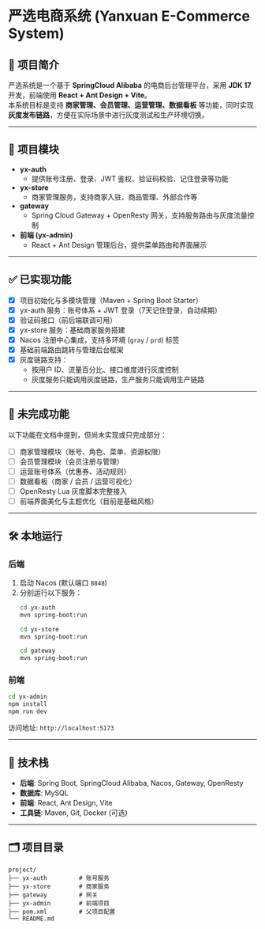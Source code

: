 # 严选电商系统 (Yanxuan E-Commerce System)

## 📖 项目简介
严选系统是一个基于 **SpringCloud Alibaba** 的电商后台管理平台，采用 **JDK 17** 开发，前端使用 **React + Ant Design + Vite**。  
本系统目标是支持 **商家管理、会员管理、运营管理、数据看板** 等功能，同时实现 **灰度发布链路**，方便在实际场景中进行灰度测试和生产环境切换。

---

## 📂 项目模块
- **yx-auth**  
  - 提供账号注册、登录、JWT 鉴权、验证码校验、记住登录等功能
- **yx-store**  
  - 商家管理服务，支持商家入驻、商品管理、外部合作等
- **gateway**  
  - Spring Cloud Gateway + OpenResty 网关，支持服务路由与灰度流量控制
- **前端 (yx-admin)**  
  - React + Ant Design 管理后台，提供菜单路由和界面展示

---

## ✅ 已实现功能
- [x] 项目初始化与多模块管理（Maven + Spring Boot Starter）
- [x] yx-auth 服务：账号体系 + JWT 登录（7天记住登录，自动续期）
- [x] 验证码接口（前后端联调可用）
- [x] yx-store 服务：基础商家服务搭建
- [x] Nacos 注册中心集成，支持多环境 (`gray` / `prd`) 标签
- [x] 基础前端路由跳转与管理后台框架
- [x] 灰度链路支持：  
  - 按用户 ID、流量百分比、接口维度进行灰度控制  
  - 灰度服务只能调用灰度链路，生产服务只能调用生产链路

---

## 🚧 未完成功能
以下功能在文档中提到，但尚未实现或只完成部分：
- [ ] 商家管理模块（账号、角色、菜单、资源权限）
- [ ] 会员管理模块（会员注册与管理）
- [ ] 运营账号体系（优惠券、活动规则）
- [ ] 数据看板（商家 / 会员 / 运营可视化）
- [ ] OpenResty Lua 灰度脚本完整接入
- [ ] 前端界面美化与主题优化（目前是基础风格）

---

## 🛠 本地运行

### 后端
1. 启动 Nacos (默认端口 `8848`)  
2. 分别运行以下服务：
   ```bash
   cd yx-auth
   mvn spring-boot:run
   
   cd yx-store
   mvn spring-boot:run
   
   cd gateway
   mvn spring-boot:run
   ```

### 前端
```bash
cd yx-admin
npm install
npm run dev
```

访问地址: `http://localhost:5173`

---

## 📌 技术栈
- **后端**: Spring Boot, SpringCloud Alibaba, Nacos, Gateway, OpenResty  
- **数据库**: MySQL  
- **前端**: React, Ant Design, Vite  
- **工具链**: Maven, Git, Docker (可选)

---

## 🗂 项目目录
```
project/
├── yx-auth         # 账号服务
├── yx-store        # 商家服务
├── gateway         # 网关
├── yx-admin        # 前端项目
├── pom.xml         # 父项目配置
└── README.md
```


